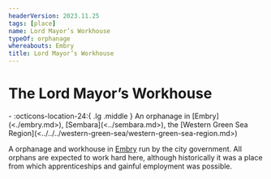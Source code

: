 ```yaml
---
headerVersion: 2023.11.25
tags: [place]
name: Lord Mayor’s Workhouse
typeOf: orphanage
whereabouts: Embry
title: Lord Mayor’s Workhouse
---
```

# The Lord Mayor’s Workhouse
<div class="grid cards ext-narrow-margin ext-one-column" markdown>
-    :octicons-location-24:{ .lg .middle } An orphanage in [Embry](<./embry.md>), [Sembara](<../sembara.md>), the [Western Green Sea Region](<../../../western-green-sea/western-green-sea-region.md>)  
</div>


A orphanage and workhouse in [Embry](<./embry.md>) run by the city government. All orphans are expected to work hard here, although historically it was a place from which apprenticeships and gainful employment was possible.
